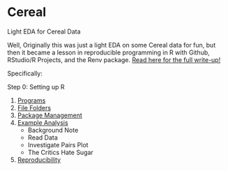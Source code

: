 
# Cereal
 Light EDA for Cereal Data

Well, Originally this was just a light EDA on some Cereal data for fun, but then it became a lesson in reproducible programming in R with Github, RStudio/R Projects, and the Renv package. [Read here for the full write-up!](https://github.com/CR-Mercado/Cereal/blob/main/Setup_R_with_Cereal_Example.md)

Specifically: 

Step 0: Setting up R
 1) [Programs](https://github.com/CR-Mercado/Cereal/blob/main/Setup_R_with_Cereal_Example.md#1-programs)
 2) [File Folders](https://github.com/CR-Mercado/Cereal/blob/main/Setup_R_with_Cereal_Example.md#2-file-folders)
 3) [Package Management](https://github.com/CR-Mercado/Cereal/blob/main/Setup_R_with_Cereal_Example.md#3-package-management)
 4) [Example Analysis](https://github.com/CR-Mercado/Cereal/blob/main/Setup_R_with_Cereal_Example.md#4-example-analysis)
      - Background Note
      - Read Data
      - Investigate Pairs Plot
      - The Critics Hate Sugar
5) [Reproducibility](https://github.com/CR-Mercado/Cereal/blob/main/Setup_R_with_Cereal_Example.md#5-reproducibility)
